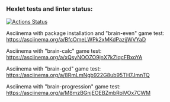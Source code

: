 ### Hexlet tests and linter status:
[![Actions Status](https://github.com/taksebeomon/python-project-49/actions/workflows/hexlet-check.yml/badge.svg)](https://github.com/taksebeomon/python-project-49/actions)

Asciinema with package installation and "brain-even" game test: https://asciinema.org/a/BfcOmeLWPk2xMKdPazjjWVYaD

Asciinema with "brain-calc" game test: https://asciinema.org/a/xQsyNOOZO9jnX7kZIqcFBxoYA

Asciinema with "brain-gcd" game test: https://asciinema.org/a/8RmLmNgb922G8ub95TH7JmnTQ

Asciinema with "brain-progression" game test: https://asciinema.org/a/M8mzBGnjEOEBZmbRolVOx7CWM
